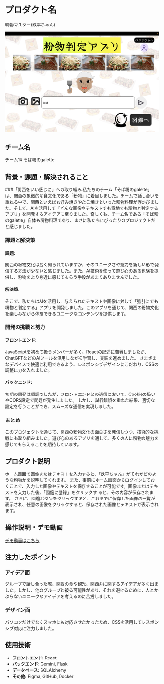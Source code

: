 # プロダクト名
粉物マスター(鉄平ちゃん)
<!-- プロダクト名に変更してください -->

![粉物マスター(鉄平ちゃん)](./title.png)
<!-- プロダクト名・イメージ画像を差し変えてください -->


## チーム名
チーム14 そば粉のgalette
<!-- チームIDとチーム名を入力してください -->


## 背景・課題・解決されること
###「関西をいい感じに」への取り組み
私たちのチーム「そば粉のgalette」は、関西の象徴的な食文化である「粉物」に着目しました。チームで話し合いを重ねる中で、関西といえばお好み焼きやたこ焼きといった粉物料理が浮かびました。そして、AIを活用して「どんな画像やテキストでも意地でも粉物と判定するアプリ」を開発するアイデアに至りました。奇しくも、チーム名である「そば粉のgalette」自体も粉物料理であり、まさに私たちにぴったりのプロジェクトだと感じました。

### 課題と解決策
#### 課題:
関西の粉物文化は広く知られていますが、そのユニークさや魅力を新しい形で発信する方法が少ないと感じました。また、AI技術を使って遊び心のある体験を提供し、粉物をより身近に感じてもらう手段があまりありませんでした。

#### 解決策:
そこで、私たちはAIを活用し、与えられたテキストや画像に対して「強引にでも粉物と判定する」アプリを開発しました。このアプリを通じて、関西の粉物文化を楽しみながら体験できるユニークなコンテンツを提供します。

### 開発の挑戦と努力
#### フロントエンド:
JavaScriptを初めて扱うメンバーが多く、Reactの記述に苦戦しましたが、ChatGPTなどのAIツールを活用しながら学習し、実装を進めました。
さまざまなデバイスで快適に利用できるよう、レスポンシブデザインにこだわり、CSSの調整に力を入れました。
#### バックエンド:
初期の開発は順調でしたが、フロントエンドとの通信において、Cookieの扱いやCORS設定で問題が発生しました。
しかし、試行錯誤を重ねた結果、適切な設定を行うことができ、スムーズな通信を実現しました。
### まとめ
このプロジェクトを通じて、関西の粉物文化の面白さを発信しつつ、技術的な挑戦にも取り組みました。遊び心のあるアプリを通して、多くの人に粉物の魅力を感じてもらえることを期待しています。
<!-- テーマ「関西をいい感じに」に対して、考案するプロダクトがどういった(Why)背景から思いついたのか、どのよう(What)な課題があり、どのよう(How)に解決するのかを入力してください -->


## プロダクト説明
ホーム画面で画像またはテキストを入力すると、「鉄平ちゃん」がそれがどのような粉物かを説明してくれます。
また、事前にホーム画面からログインしておくことで、入力した画像やテキストを保存することが可能です。画像またはテキストを入力した後、「図鑑に登録」をクリックす
ると、その内容が保存されます。
さらに、図鑑ボタンをクリックすると、これまでに保存した画像の一覧が表示され、任意の画像をクリックすると、保存された画像とテキストが表示されます。
<!-- 開発したプロダクトの説明を入力してください -->


## 操作説明・デモ動画
[デモ動画はこちら](https://www.youtube.com/watch?v=fbzGp0XJGq8)
<!-- 開発したプロダクトの操作説明について入力してください。また、操作説明デモ動画があれば、埋め込みやリンクを記載してください -->


## 注力したポイント
<!-- 開発したプロダクトの中で、特に注力して作成した箇所・ポイントについて入力してください -->
### アイデア面
グループで話し合った際、関西の食や観光、関西弁に関するアイデアが多く出ました。しかし、他のグループと被る可能性があり、それを避けるために、人とかぶらないユニークなアイデアを考えるのに苦労しました。
### デザイン面
パソコンだけでなくスマホにも対応させたかったため、CSSを活用してレスポンシブ対応に注力しました。
<!-- ### その他 -->

## 使用技術
- **フロントエンド:** React  
- **バックエンド:** Gemini, Flask  
- **データベース:** SQLAlchemy  
- **その他:** Figma, GitHub, Docker
<!-- 使用技術を入力してください -->

<!--
markdownの記法はこちらを参照してください！
https://docs.github.com/ja/get-started/writing-on-github/getting-started-with-writing-and-formatting-on-github/basic-writing-and-formatting-syntax
-->

